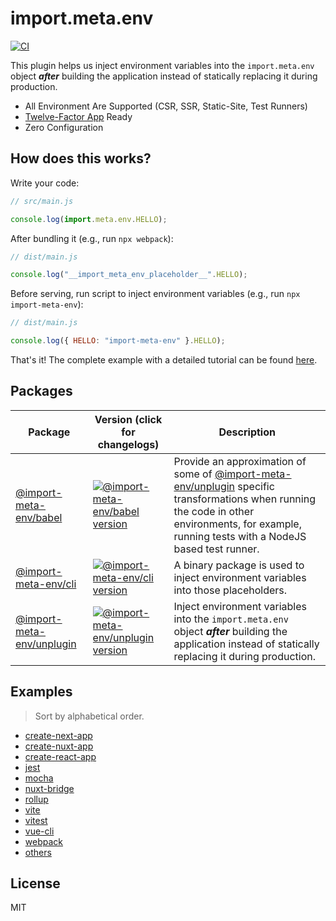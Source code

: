 # import.meta.env

[![CI](https://github.com/iendeavor/import-meta-env/actions/workflows/ci.yml/badge.svg?branch=main)](https://github.com/iendeavor/import-meta-env/actions/workflows/ci.yml)

This plugin helps us inject environment variables into the `import.meta.env` object **_after_** building the application instead of statically replacing it during production.

- All Environment Are Supported (CSR, SSR, Static-Site, Test Runners)
- [Twelve-Factor App](https://12factor.net/config) Ready
- Zero Configuration

## How does this works?

Write your code:

```js
// src/main.js

console.log(import.meta.env.HELLO);
```

After bundling it (e.g., run `npx webpack`):

```js
// dist/main.js

console.log("__import_meta_env_placeholder__".HELLO);
```

Before serving, run script to inject environment variables (e.g., run `npx import-meta-env`):

```js
// dist/main.js

console.log({ HELLO: "import-meta-env" }.HELLO);
```

That's it! The complete example with a detailed tutorial can be found [here](./packages/examples/hello-world-example/).

## Packages

| Package                                                 | Version (click for changelogs)                                                                                                       | Description                                                                                                                                                                                                                                                                    |
| ------------------------------------------------------- | ------------------------------------------------------------------------------------------------------------------------------------ | ------------------------------------------------------------------------------------------------------------------------------------------------------------------------------------------------------------------------------------------------------------------------------ |
| [@import-meta-env/babel](./packages/babel#readme)       | [![@import-meta-env/babel version](https://img.shields.io/npm/v/@import-meta-env/babel.svg)](./packages/babel/CHANGELOG.md)          | Provide an approximation of some of [@import-meta-env/unplugin](https://github.com/iendeavor/import-meta-env/tree/develop/packages/unplugin) specific transformations when running the code in other environments, for example, running tests with a NodeJS based test runner. |
| [@import-meta-env/cli](./packages/cli#readme)           | [![@import-meta-env/cli version](https://img.shields.io/npm/v/@import-meta-env/cli.svg)](./packages/cli/CHANGELOG.md)                | A binary package is used to inject environment variables into those placeholders.                                                                                                                                                                                              |
| [@import-meta-env/unplugin](./packages/unplugin#readme) | [![@import-meta-env/unplugin version](https://img.shields.io/npm/v/@import-meta-env/unplugin.svg)](./packages/unplugin/CHANGELOG.md) | Inject environment variables into the `import.meta.env` object **_after_** building the application instead of statically replacing it during production.                                                                                                                      |

## Examples

> Sort by alphabetical order.

- [create-next-app](./packages/examples/create-next-app-example)
- [create-nuxt-app](./packages/examples/create-nuxt-app-example)
- [create-react-app](./packages/examples/create-react-app-example)
- [jest](./packages/examples/babel-jest-example)
- [mocha](./packages/examples/babel-mocha-example)
- [nuxt-bridge](./packages/examples/nuxt-bridge-example)
- [rollup](./packages/examples/rollup-starter-example)
- [vite](./packages/examples/vite-starter-example)
- [vitest](./packages/examples/vite-vitest-example)
- [vue-cli](./packages/examples/vue-cli-example)
- [webpack](./packages/examples/webpack-starter-example)
- [others](./packages/examples)

## License

MIT
